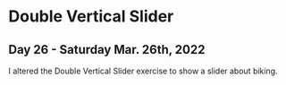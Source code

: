 # Double Vertical Slider
## Day 26 - Saturday Mar. 26th, 2022
I altered the Double Vertical Slider exercise to show a slider about biking.